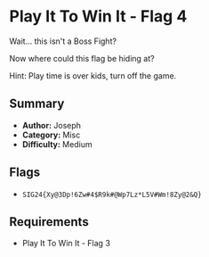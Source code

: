 # Play It To Win It - Flag 4

Wait... this isn't a Boss Fight?

Now where could this flag be hiding at?

Hint: Play time is over kids, turn off the game.

## Summary
- **Author:** Joseph
- **Category:** Misc
- **Difficulty:** Medium

## Flags
- `SIG24{Xy@3Dp!6Zw#4$R9k#@Wp7Lz*L5V#Wm!8Zy@2&Q}`

## Requirements
- Play It To Win It - Flag 3
